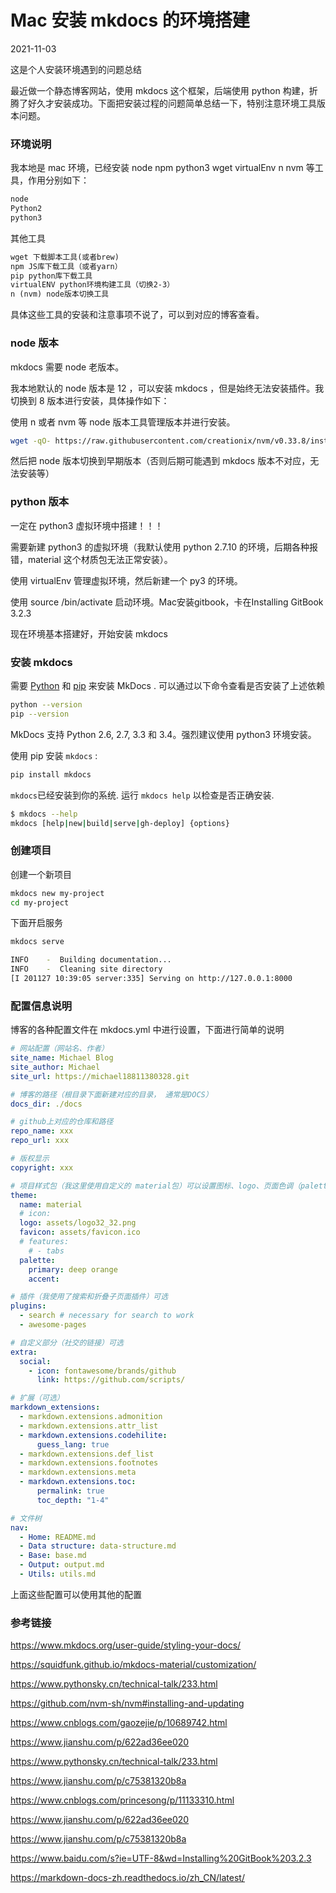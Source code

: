 # Mac 安装 mkdocs 的环境搭建

2021-11-03

这是个人安装环境遇到的问题总结

最近做一个静态博客网站，使用 mkdocs 这个框架，后端使用 python 构建，折腾了好久才安装成功。下面把安装过程的问题简单总结一下，特别注意环境工具版本问题。

### 环境说明

我本地是 mac 环境，已经安装 node npm python3 wget virtualEnv n nvm 等工具，作用分别如下：

~~~txt
node
Python2
python3
~~~

其他工具

~~~txt
wget 下载脚本工具(或者brew)
npm JS库下载工具（或者yarn）
pip python库下载工具
virtualENV python环境构建工具（切换2-3）
n (nvm) node版本切换工具
~~~

具体这些工具的安装和注意事项不说了，可以到对应的博客查看。

### node 版本

mkdocs 需要 node 老版本。

我本地默认的 node 版本是 12 ，可以安装 mkdocs ，但是始终无法安装插件。我切换到 8 版本进行安装，具体操作如下：

使用 n 或者 nvm 等 node 版本工具管理版本并进行安装。

~~~bash
wget -qO- https://raw.githubusercontent.com/creationix/nvm/v0.33.8/install.sh | bash
~~~

然后把 node 版本切换到早期版本（否则后期可能遇到 mkdocs 版本不对应，无法安装等）

### python 版本

一定在 python3 虚拟环境中搭建！！！

需要新建 python3 的虚拟环境（我默认使用 python 2.7.10 的环境，后期各种报错，material 这个材质包无法正常安装）。

使用 virtualEnv 管理虚拟环境，然后新建一个 py3 的环境。

使用 source /bin/activate 启动环境。Mac安装gitbook，卡在Installing GitBook 3.2.3

现在环境基本搭建好，开始安装 mkdocs 

### 安装 mkdocs

需要 [Python](https://www.python.org/) 和 [pip](http://pip.readthedocs.org/en/latest/installing.html) 来安装 MkDocs . 可以通过以下命令查看是否安装了上述依赖

```bash
python --version
pip --version
```

MkDocs 支持 Python 2.6, 2.7, 3.3 和 3.4。强烈建议使用 python3 环境安装。

使用 pip 安装 `mkdocs` :

```bash
pip install mkdocs
```

`mkdocs`已经安装到你的系统. 运行 `mkdocs help` 以检查是否正确安装.

```bash
$ mkdocs --help
mkdocs [help|new|build|serve|gh-deploy] {options}
```

### 创建项目

创建一个新项目

```bash
mkdocs new my-project
cd my-project
```

下面开启服务

~~~bash
mkdocs serve

INFO    -  Building documentation... 
INFO    -  Cleaning site directory 
[I 201127 10:39:05 server:335] Serving on http://127.0.0.1:8000
~~~

### 配置信息说明

博客的各种配置文件在 mkdocs.yml 中进行设置，下面进行简单的说明

~~~yml
# 网站配置（网站名、作者）
site_name: Michael Blog
site_author: Michael
site_url: https://michael18811380328.git

# 博客的路径（根目录下面新建对应的目录， 通常是DOCS）
docs_dir: ./docs

# github上对应的仓库和路径
repo_name: xxx
repo_url: xxx

# 版权显示
copyright: xxx

# 项目样式包（我这里使用自定义的 material包）可以设置图标、logo、页面色调（palette）
theme:
  name: material
  # icon:
  logo: assets/logo32_32.png
  favicon: assets/favicon.ico
  # features:
    # - tabs
  palette:
    primary: deep orange
    accent:

# 插件（我使用了搜索和折叠子页面插件）可选
plugins:
  - search # necessary for search to work
  - awesome-pages

# 自定义部分（社交的链接）可选
extra:
  social:
    - icon: fontawesome/brands/github
      link: https://github.com/scripts/

# 扩展（可选）
markdown_extensions:
  - markdown.extensions.admonition
  - markdown.extensions.attr_list
  - markdown.extensions.codehilite:
      guess_lang: true
  - markdown.extensions.def_list
  - markdown.extensions.footnotes
  - markdown.extensions.meta
  - markdown.extensions.toc:
      permalink: true
      toc_depth: "1-4"

# 文件树
nav:
  - Home: README.md
  - Data structure: data-structure.md
  - Base: base.md
  - Output: output.md
  - Utils: utils.md
~~~

上面这些配置可以使用其他的配置

### 参考链接

https://www.mkdocs.org/user-guide/styling-your-docs/

https://squidfunk.github.io/mkdocs-material/customization/

https://www.pythonsky.cn/technical-talk/233.html

https://github.com/nvm-sh/nvm#installing-and-updating

https://www.cnblogs.com/gaozejie/p/10689742.html

https://www.jianshu.com/p/622ad36ee020

https://www.pythonsky.cn/technical-talk/233.html

https://www.jianshu.com/p/c75381320b8a

https://www.cnblogs.com/princesong/p/11133310.html

https://www.jianshu.com/p/622ad36ee020

https://www.jianshu.com/p/c75381320b8a

https://www.baidu.com/s?ie=UTF-8&wd=Installing%20GitBook%203.2.3

https://markdown-docs-zh.readthedocs.io/zh_CN/latest/
